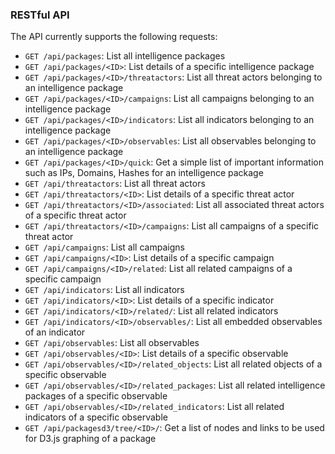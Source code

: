 ### RESTful API

The API currently supports the following requests:

* `GET /api/packages`: List all intelligence packages
* `GET /api/packages/<ID>`: List details of a specific intelligence package
* `GET /api/packages/<ID>/threatactors`: List all threat actors belonging to an intelligence package
* `GET /api/packages/<ID>/campaigns`: List all campaigns belonging to an intelligence package
* `GET /api/packages/<ID>/indicators`: List all indicators belonging to an intelligence package
* `GET /api/packages/<ID>/observables`: List all observables belonging to an intelligence package
* `GET /api/packages/<ID>/quick`: Get a simple list of important information such as IPs, Domains, Hashes for an intelligence package
* `GET /api/threatactors`: List all threat actors
* `GET /api/threatactors/<ID>`: List details of a specific threat actor
* `GET /api/threatactors/<ID>/associated`: List all associated threat actors of a specific threat actor
* `GET /api/threatactors/<ID>/campaigns`: List all campaigns of a specific threat actor
* `GET /api/campaigns`: List all campaigns
* `GET /api/campaigns/<ID>`: List details of a specific campaign
* `GET /api/campaigns/<ID>/related`: List all related campaigns of a specific campaign
* `GET /api/indicators`: List all indicators
* `GET /api/indicators/<ID>`: List details of a specific indicator
* `GET /api/indicators/<ID>/related/`: List all related indicators
* `GET /api/indicators/<ID>/observables/`: List all embedded observables of an indicator
* `GET /api/observables`: List all observables
* `GET /api/observables/<ID>`: List details of a specific observable
* `GET /api/observables/<ID>/related_objects`: List all related objects of a specific observable
* `GET /api/observables/<ID>/related_packages`: List all related intelligence packages of a specific observable
* `GET /api/observables/<ID>/related_indicators`: List all related indicators of a specific observable
* `GET /api/packagesd3/tree/<ID>/`: Get a list of nodes and links to be used for D3.js graphing of a package
